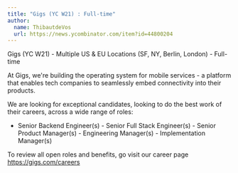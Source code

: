 ```yaml
---
title: "Gigs (YC W21) : Full-time"
author:
  name: ThibautdeVos
  url: https://news.ycombinator.com/item?id=44800204
---
```


<JobNavigation />

Gigs (YC W21) - Multiple US &amp; EU Locations (SF, NY, Berlin, London) - Full-time

At Gigs, we&#x27;re building the operating system for mobile services - a platform that enables tech companies to seamlessly embed connectivity into their products.

We are looking for exceptional candidates, looking to do the best work of their careers, across a wide range of roles:

- Senior Backend Engineer(s) - Senior Full Stack Engineer(s) - Senior Product Manager(s) - Engineering Manager(s) - Implementation Manager(s)

To review all open roles and benefits, go visit our career page <a href="https:&#x2F;&#x2F;gigs.com&#x2F;careers">https:&#x2F;&#x2F;gigs.com&#x2F;careers</a>
<JobApplication />
